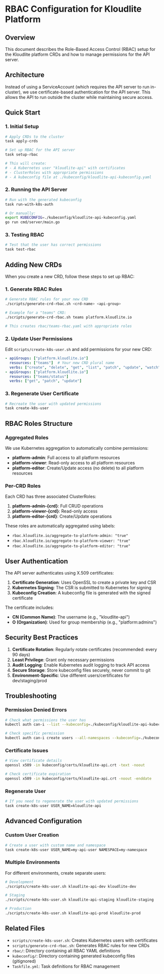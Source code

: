 # RBAC Configuration for Kloudlite Platform

## Overview

This document describes the Role-Based Access Control (RBAC) setup for the Kloudlite platform CRDs and how to manage permissions for the API server.

## Architecture

Instead of using a ServiceAccount (which requires the API server to run in-cluster), we use certificate-based authentication for the API server. This allows the API to run outside the cluster while maintaining secure access.

## Quick Start

### 1. Initial Setup

```bash
# Apply CRDs to the cluster
task apply-crds

# Set up RBAC for the API server
task setup-rbac

# This will create:
# - A Kubernetes user "kloudlite-api" with certificates
# - ClusterRoles with appropriate permissions
# - A kubeconfig file at ./kubeconfig/kloudlite-api-kubeconfig.yaml
```

### 2. Running the API Server

```bash
# Run with the generated kubeconfig
task run-with-k8s-auth

# Or manually:
export KUBECONFIG=./kubeconfig/kloudlite-api-kubeconfig.yaml
go run cmd/server/main.go
```

### 3. Testing RBAC

```bash
# Test that the user has correct permissions
task test-rbac
```

## Adding New CRDs

When you create a new CRD, follow these steps to set up RBAC:

### 1. Generate RBAC Rules

```bash
# Generate RBAC rules for your new CRD
./scripts/generate-crd-rbac.sh <crd-name> <api-group>

# Example for a "teams" CRD:
./scripts/generate-crd-rbac.sh teams platform.kloudlite.io

# This creates rbac/teams-rbac.yaml with appropriate roles
```

### 2. Update User Permissions

Edit `scripts/create-k8s-user.sh` and add permissions for your new CRD:

```yaml
- apiGroups: ["platform.kloudlite.io"]
  resources: ["teams"]  # Your new CRD plural name
  verbs: ["create", "delete", "get", "list", "patch", "update", "watch"]
- apiGroups: ["platform.kloudlite.io"]
  resources: ["teams/status"]
  verbs: ["get", "patch", "update"]
```

### 3. Regenerate User Certificate

```bash
# Recreate the user with updated permissions
task create-k8s-user
```

## RBAC Roles Structure

### Aggregated Roles

We use Kubernetes aggregation to automatically combine permissions:

- **platform-admin**: Full access to all platform resources
- **platform-viewer**: Read-only access to all platform resources
- **platform-editor**: Create/Update access (no delete) to all platform resources

### Per-CRD Roles

Each CRD has three associated ClusterRoles:

1. **platform-admin-{crd}**: Full CRUD operations
2. **platform-viewer-{crd}**: Read-only access
3. **platform-editor-{crd}**: Create/Update operations

These roles are automatically aggregated using labels:
- `rbac.kloudlite.io/aggregate-to-platform-admin: "true"`
- `rbac.kloudlite.io/aggregate-to-platform-viewer: "true"`
- `rbac.kloudlite.io/aggregate-to-platform-editor: "true"`

## User Authentication

The API server authenticates using X.509 certificates:

1. **Certificate Generation**: Uses OpenSSL to create a private key and CSR
2. **Kubernetes Signing**: The CSR is submitted to Kubernetes for signing
3. **Kubeconfig Creation**: A kubeconfig file is generated with the signed certificate

The certificate includes:
- **CN (Common Name)**: The username (e.g., "kloudlite-api")
- **O (Organization)**: Used for group membership (e.g., "platform:admins")

## Security Best Practices

1. **Certificate Rotation**: Regularly rotate certificates (recommended: every 90 days)
2. **Least Privilege**: Grant only necessary permissions
3. **Audit Logging**: Enable Kubernetes audit logging to track API access
4. **Secure Storage**: Store kubeconfig files securely, never commit to git
5. **Environment-Specific**: Use different users/certificates for dev/staging/prod

## Troubleshooting

### Permission Denied Errors

```bash
# Check what permissions the user has
kubectl auth can-i --list --kubeconfig=./kubeconfig/kloudlite-api-kubeconfig.yaml

# Check specific permission
kubectl auth can-i create users --all-namespaces --kubeconfig=./kubeconfig/kloudlite-api-kubeconfig.yaml
```

### Certificate Issues

```bash
# View certificate details
openssl x509 -in kubeconfig/certs/kloudlite-api.crt -text -noout

# Check certificate expiration
openssl x509 -in kubeconfig/certs/kloudlite-api.crt -noout -enddate
```

### Regenerate User

```bash
# If you need to regenerate the user with updated permissions
task create-k8s-user USER_NAME=kloudlite-api
```

## Advanced Configuration

### Custom User Creation

```bash
# Create a user with custom name and namespace
task create-k8s-user USER_NAME=my-api-user NAMESPACE=my-namespace
```

### Multiple Environments

For different environments, create separate users:

```bash
# Development
./scripts/create-k8s-user.sh kloudlite-api-dev kloudlite-dev

# Staging
./scripts/create-k8s-user.sh kloudlite-api-staging kloudlite-staging

# Production
./scripts/create-k8s-user.sh kloudlite-api-prod kloudlite-prod
```

## Related Files

- `scripts/create-k8s-user.sh`: Creates Kubernetes users with certificates
- `scripts/generate-crd-rbac.sh`: Generates RBAC rules for new CRDs
- `rbac/`: Directory containing all RBAC YAML definitions
- `kubeconfig/`: Directory containing generated kubeconfig files (gitignored)
- `Taskfile.yml`: Task definitions for RBAC management